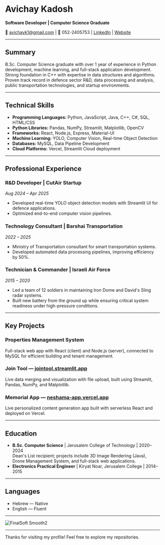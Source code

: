 # Avichay Kadosh  
**Software Developer | Computer Science Graduate**

📧 avichayk1@gmail.com | 📱 052-2405753 | [LinkedIn](https://linkedin.com/in/avichaykadosh) | [Website](https://avichay-website) 

---

## Summary  
B.Sc. Computer Science graduate with over 1 year of experience in Python development, machine learning, and full-stack application development. Strong foundation in C++ with expertise in data structures and algorithms. Proven track record in defence sector R&D, data processing and analysis, public transportation technologies, and startup environments.

---

## Technical Skills  
- **Programming Languages:** Python, JavaScript, Java, C++, C#, SQL, HTML/CSS  
- **Python Libraries:** Pandas, NumPy, Streamlit, Matplotlib, OpenCV  
- **Frameworks:** React, Node.js, Express, Material-UI  
- **Machine Learning:** YOLO, Computer Vision, Real-time Object Detection  
- **Databases:** MySQL, Data Pipeline Development  
- **Cloud Platforms:** Vercel, Streamlit Cloud deployment

---

## Professional Experience  

### R&D Developer | CutAir Startup  
*Aug 2024 – Apr 2025*  
- Developed real-time YOLO object detection models with Streamlit UI for defence applications.  
- Optimized end-to-end computer vision pipelines.

### Technology Consultant | Barshai Transportation  
*2022 – 2025*  
- Ministry of Transportation consultant for smart transportation systems.  
- Developed automated data processing pipelines, improving efficiency by 50%.

### Technician & Commander | Israeli Air Force  
*2015 – 2020*  
- Led a team of 12 soldiers in maintaining Iron Dome and David's Sling radar systems.  
- Built new battery from the ground up while ensuring critical system readiness under high-pressure conditions.

---

## Key Projects  

### Properties Management System  
Full-stack web app with React (client) and Node.js (server), connected to MySQL for efficient building and tenant management.

### Join Tool — [jointool.streamlit.app](https://jointool.streamlit.app)  
Live data merging and visualization with file upload, built using Streamlit, Pandas, NumPy, and Matplotlib.

### Memorial App — [neshama-app.vercel.app](https://neshama-app.vercel.app)  
Live personalized content generation app built with serverless React and deployed on Vercel.

---

## Education  

- **B.Sc. Computer Science** | Jerusalem College of Technology | 2020–2024  
  Dean's List recipient; projects include 3D Image Rendering (Java), Drone Management System, and full-stack web applications.  
- **Electronics Practical Engineer** | Kiryat Noar, Jerusalem College | 2014–2015

---

## Languages  
- Hebrew — Native  
- English — Fluent

---

![FinalSoft Smooth2](https://user-images.githubusercontent.com/81593122/172828525-19fc4fd6-f5e6-4c8f-a49d-d2eae6300119.png)

---

Thanks for visiting my profile! Feel free to explore my repositories.
